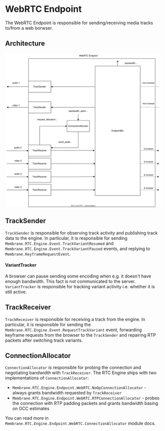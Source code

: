 # WebRTC Endpoint

The WebRTC Endpoint is responsible for sending/receiving media tracks to/from a web borwser.


## Architecture

![Alt text](assets/webrtc_endpoint_architecture.svg)


## TrackSender

`TrackSender` is responsible for observing track activity and publishing track data to the engine.
In particular, it is responsible for sending `Membrane.RTC.Engine.Event.TrackVariantResumed` 
and `Membrane.RTC.Engine.Event.TrackVariantPaused` events, and replying to `Membrane.KeyframeRequestEvent`.

#### VariantTracker

A browser can pause sending some encoding when e.g. it doesn't have enough bandwidth.
This fact is not communicated to the server.
`VariantTracker` is responsible for tracking variant activity i.e. whether it is still active.

## TrackReceiver

`TrackReceiver` is responsible for receiving a track from the engine.
In particular, it is responsible for sending the `Membrane.RTC.Engine.Event.RequestTrackVariant` event, 
forwarding keyframe requests from the browser to the `TrackSender` and repairing RTP packets after
switching track variants.

## ConnectionAllocator
`ConnectionAllocator` is responsible for probing the connection and negotiating bandwidth with `TrackReceiver`.
The RTC Engine ships with two implementations of `ConnectionAllocator`:
* `Membrane.RTC.Engine.Endpoint.WebRTC.NoOpConnectionAllocator` - always grants bandwidth requested by `TrackReceiver`
* `Membrane.RTC.Engine.Endpoint.WebRTC.RTPConnectionAllocator` - probes the connection with RTP padding packets and grants bandwidth basing on GCC estimates

You can read more in `Membrane.RTC.Engine.Endpoint.WebRTC.ConnectionAllocator` module docs.
